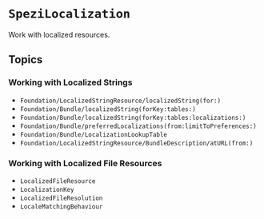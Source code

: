 # ``SpeziLocalization``

Work with localized resources.


## Topics

### Working with Localized Strings
- ``Foundation/LocalizedStringResource/localizedString(for:)``
- ``Foundation/Bundle/localizedString(forKey:tables:)``
- ``Foundation/Bundle/localizedString(forKey:tables:localizations:)``
- ``Foundation/Bundle/preferredLocalizations(from:limitToPreferences:)``
- ``Foundation/Bundle/LocalizationLookupTable``
- ``Foundation/LocalizedStringResource/BundleDescription/atURL(from:)``

### Working with Localized File Resources
- ``LocalizedFileResource``
- ``LocalizationKey``
- ``LocalizedFileResolution``
- ``LocaleMatchingBehaviour``

